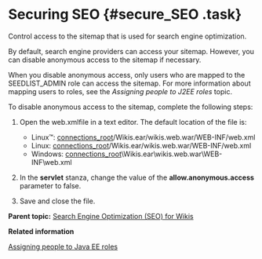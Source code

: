 # Securing SEO {#secure_SEO .task}

Control access to the sitemap that is used for search engine optimization.

By default, search engine providers can access your sitemap. However, you can disable anonymous access to the sitemap if necessary.

When you disable anonymous access, only users who are mapped to the SEEDLIST\_ADMIN role can access the sitemap. For more information about mapping users to roles, see the *Assigning people to J2EE roles* topic.

To disable anonymous access to the sitemap, complete the following steps:

1.  Open the web.xmlfile in a text editor. The default location of the file is:

    -   Linux™: [connections\_root](../plan/i_ovr_r_directory_conventions.md)/Wikis.ear/wikis.web.war/WEB-INF/web.xml
    -   Linux: [connections\_root](../plan/i_ovr_r_directory_conventions.md)/Wikis.ear/wikis.web.war/WEB-INF/web.xml
    -   Windows: [connections\_root](../plan/i_ovr_r_directory_conventions.md)\\Wikis.ear\\wikis.web.war\\WEB-INF\\web.xml
2.  In the **servlet** stanza, change the value of the **allow.anonymous.access** parameter to false.

3.  Save and close the file.


**Parent topic:** [Search Engine Optimization \(SEO\) for Wikis](../admin/c_admin_wikis_SEO.md)

**Related information**  


[Assigning people to Java EE roles](../admin/t_admin_common_user_roles_assign.md)

